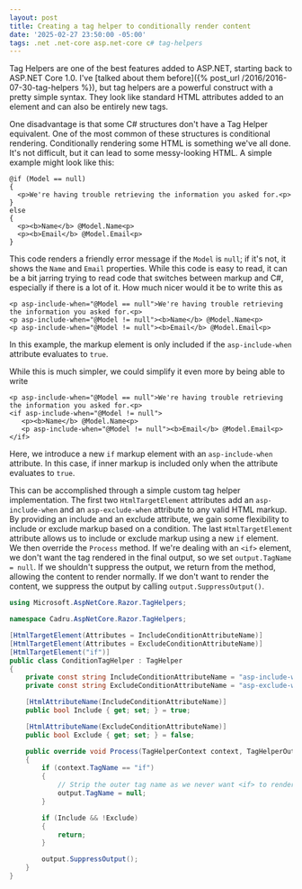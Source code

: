 ```yaml
---
layout: post
title: Creating a tag helper to conditionally render content
date: '2025-02-27 23:50:00 -05:00'
tags: .net .net-core asp.net-core c# tag-helpers
---
```


Tag Helpers are one of the best features added to ASP.NET, starting back to ASP.NET Core 1.0. I've [talked about them before]({% post_url /2016/2016-07-30-tag-helpers %}), but tag helpers are a powerful construct with a pretty simple syntax. They look like standard HTML attributes added to an element and can also be entirely new tags.

One disadvantage is that some C# structures don't have a Tag Helper equivalent. One of the most common of these structures is conditional rendering. Conditionally rendering some HTML is something we've all done. It's not difficult, but it can lead to some messy-looking HTML. A simple example might look like this:

```cshtml 
@if (Model == null)
{
  <p>We're having trouble retrieving the information you asked for.<p>
}
else
{
  <p><b>Name</b> @Model.Name<p>
  <p><b>Email</b> @Model.Email<p>
}
```
This code renders a friendly error message if the `Model` is `null`; if it's not, it shows the `Name` and `Email` properties. While this code is easy to read, it can be a bit jarring trying to read code that switches between markup and C#, especially if there is a lot of it. How much nicer would it be to write this as
```cshtml 
<p asp-include-when="@Model == null">We're having trouble retrieving the information you asked for.<p>
<p asp-include-when="@Model != null"><b>Name</b> @Model.Name<p>
<p asp-include-when="@Model != null"><b>Email</b> @Model.Email<p>
```
In this example, the markup element is only included if the `asp-include-when` attribute evaluates to `true`.

While this is much simpler, we could simplify it even more by being able to write
```cshtml 
<p asp-include-when="@Model == null">We're having trouble retrieving the information you asked for.<p>
<if asp-include-when="@Model != null">
   <p><b>Name</b> @Model.Name<p>
   <p asp-include-when="@Model != null"><b>Email</b> @Model.Email<p>
</if>
```
Here, we introduce a new `if` markup element with an `asp-include-when` attribute. In this case, if inner markup is included only when the attribute evaluates to `true`.

This can be accomplished through a simple custom tag helper implementation. The first two `HtmlTargetElement` attributes add an `asp-include-when` and an `asp-exclude-when` attribute to any valid HTML markup. By providing an include and an exclude attribute, we gain some flexibility to include or exclude markup based on a condition. The last `HtmlTargetElement` attribute allows us to include or exclude markup using a new `if` element. We then override the `Process` method. If we're dealing with an `<if>` element, we don't want the tag rendered in the final output, so we set `output.TagName = null`. If we shouldn't suppress the output, we return from the method, allowing the content to render normally. If we don't want to render the content, we suppress the output by calling `output.SuppressOutput()`.
```cs
using Microsoft.AspNetCore.Razor.TagHelpers;

namespace Cadru.AspNetCore.Razor.TagHelpers;

[HtmlTargetElement(Attributes = IncludeConditionAttributeName)]
[HtmlTargetElement(Attributes = ExcludeConditionAttributeName)]
[HtmlTargetElement("if")]
public class ConditionTagHelper : TagHelper
{
    private const string IncludeConditionAttributeName = "asp-include-when";
    private const string ExcludeConditionAttributeName = "asp-exclude-when";

    [HtmlAttributeName(IncludeConditionAttributeName)]
    public bool Include { get; set; } = true;

    [HtmlAttributeName(ExcludeConditionAttributeName)]
    public bool Exclude { get; set; } = false;

    public override void Process(TagHelperContext context, TagHelperOutput output)
    {
        if (context.TagName == "if")
        {
            // Strip the outer tag name as we never want <if> to render
            output.TagName = null;
        }

        if (Include && !Exclude)
        {
            return;
        }

        output.SuppressOutput();
    }
}
```
